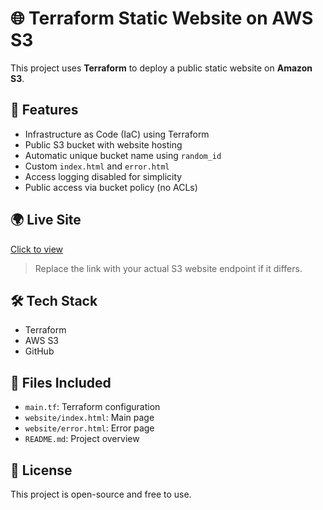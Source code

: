 # 🌐 Terraform Static Website on AWS S3

This project uses **Terraform** to deploy a public static website on **Amazon S3**.

## 🚀 Features
- Infrastructure as Code (IaC) using Terraform
- Public S3 bucket with website hosting
- Automatic unique bucket name using `random_id`
- Custom `index.html` and `error.html`
- Access logging disabled for simplicity
- Public access via bucket policy (no ACLs)

## 🌍 Live Site
[Click to view](http://my-terraform-static-site-d7c5cee9.s3-website-us-east-1.amazonaws.com)

> Replace the link with your actual S3 website endpoint if it differs.

## 🛠️ Tech Stack
- Terraform
- AWS S3
- GitHub

## 🧰 Files Included
- `main.tf`: Terraform configuration
- `website/index.html`: Main page
- `website/error.html`: Error page
- `README.md`: Project overview

## 📄 License
This project is open-source and free to use.
